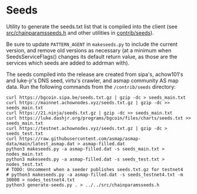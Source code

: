 # Seeds

Utility to generate the seeds.txt list that is compiled into the client
(see [src/chainparamsseeds.h](/src/chainparamsseeds.h) and other utilities in [contrib/seeds](/contrib/seeds)).

Be sure to update `PATTERN_AGENT` in `makeseeds.py` to include the current version,
and remove old versions as necessary (at a minimum when SeedsServiceFlags()
changes its default return value, as those are the services which seeds are added
to addrman with).

The seeds compiled into the release are created from sipa's, achow101's and luke-jr's
DNS seed, virtu's crawler, and asmap community AS map data. Run the following commands
from the `/contrib/seeds` directory:

```
curl https://bgcoin.sipa.be/seeds.txt.gz | gzip -dc > seeds_main.txt
curl https://mainnet.achownodes.xyz/seeds.txt.gz | gzip -dc >> seeds_main.txt
curl https://21.ninja/seeds.txt.gz | gzip -dc >> seeds_main.txt
curl https://luke.dashjr.org/programs/bgcoin/files/charts/seeds.txt >> seeds_main.txt
curl https://testnet.achownodes.xyz/seeds.txt.gz | gzip -dc > seeds_test.txt
curl https://raw.githubusercontent.com/asmap/asmap-data/main/latest_asmap.dat > asmap-filled.dat
python3 makeseeds.py -a asmap-filled.dat -s seeds_main.txt > nodes_main.txt
python3 makeseeds.py -a asmap-filled.dat -s seeds_test.txt > nodes_test.txt
# TODO: Uncomment when a seeder publishes seeds.txt.gz for testnet4
# python3 makeseeds.py -a asmap-filled.dat -s seeds_testnet4.txt -m 30000 > nodes_testnet4.txt
python3 generate-seeds.py . > ../../src/chainparamsseeds.h
```

